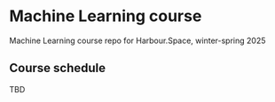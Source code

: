 # Machine Learning course

Machine Learning course repo for Harbour.Space, winter-spring 2025
## Course schedule

TBD


